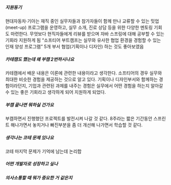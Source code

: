 ##### 지원동기
현대자동차·기아는 재직 중인 실무자들과 참가자들이 함께 만나 교류할 수 있는 밋업(meet-up) 프로그램을 운영하고, 실무 소개, 진로 상담 등을 위한 다양한 멘토링 기회도 마련한다.
무엇보다 현직자들에게 리뷰를 받으며 자바 스프링에 대해 공부할 수 있는 기회라 지원하게 됨
“소프티어 부트캠프는 실무와 유사한 협업 환경을 경험할 수 있는 인재 양성 프로그램”
5개 부서 협업(기획이나 디자인) 하는 것도 좋아보였음
##### 카테캠도 했는데 왜 부캠 2번하시나요
카테캠에서 배운 내용은 이론에 관련한 내용이라고 생각한다. 소프티어의 경우 실무와 최대한 비슷한 경험을 제공하는 것으로 알고 있다. 기획이나 디자인부서와 함께하는 경험이라던지, 기업과 관련된 과제를 내주는 경험은 실무에서 어떤 경험을 하는지 알아갈수 있는 좋은 기회라고 생각하게 되어 지원하게 되었다.
##### 부캠 끝나면 뭐하실 건가요
부캠하면서 진행했던 프로젝트를 발전시켜 나갈 것 같다. 8주라는 짧은 기간동안 스프린트 해나가면서 놓치거나 빠진부분을 좀 더 개선해 나가면서 학습할 것 같다.
##### 생각나는 코테 문제 있나요
코테 마지막 문제가 기억에 남는데 논리합 
##### 어떤 개발자로 성장하고 싶나
##### 의사소통할 때 뭐가 중요한 거 같은지
##### 